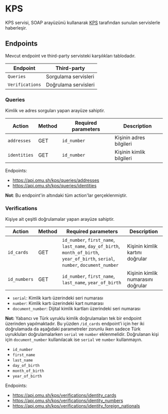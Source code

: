 KPS
===

KPS servisi, SOAP arayüzünü kullanarak [KPS](https://kimlikdogrulama.nvi.gov.tr) tarafından sunulan servislerle haberleşir.

Endpoints
---------

Mevcut endpoint ve third-party servisteki karşılıkları tablodadır.

|Endpoint       |Third-party|
|---------------|-----------|
|`Queries`      |Sorgulama servisleri
|`Verifications`|Doğrulama servisleri

### Queries

Kimlik ve adres sorguları yapan arayüze sahiptir.

|Action      |Method|Required parameters|Description|
|------------|------|-------------------|-----------|
|`addresses` |GET   |`id_number`        |Kişinin adres bilgileri
|`identities`|GET   |`id_number`        |Kişinin kimlik bilgileri

Endpoints:

- https://api.omu.sh/kps/queries/addresses
- https://api.omu.sh/kps/queries/identities

**Not**: Bu endpoint'in altındaki tüm action'lar gerçeklenmiştir.

### Verifications

Kişiye ait çeşitli doğrulamalar yapan arayüze sahiptir.

|Action      |Method|Required parameters|Description|
|------------|------|-------------------|-----------|
|`id_cards`  |GET   |`id_number`, `first_name`, `last_name`, `day_of_birth`, `month_of_birth`, `year_of_birth`, `serial`, `number`, `document_number`|Kişinin kimlik kartını doğrular
|`id_numbers`|GET   |`id_number`, `first_name`, `last_name`, `year_of_birth`                                                                         |Kişinin kimlik numarasını doğrular

- `serial`: Kimlik kartı üzerindeki seri numarası
- `number`: Kimlik kartı üzerindeki kart numarası
- `document_number`: Dijital kimlik kartları üzerindeki seri numarası

**Not:** Yabancı ve Türk uyruklu kimlik doğrulamaları tek bir endpoint üzerinden
yapılmaktadır. Bu yüzden `/id_cards` endpoint'i için her iki doğrulamada da
aşağıdaki parametreler zorunlu iken sadece Türk uyrukluları doğrulamalarken
`serial` ve `number` eklenmelidir. Doğrulanan kişi için `document_number`
kullanılacak ise `serial` ve `number` kullanmayın.

- `id_number`
- `first_name`
- `last_name`
- `day_of_birth`
- `month_of_birth`
- `year_of_birth`

Endpoints:

- https://api.omu.sh/kps/verifications/identity_cards
- https://api.omu.sh/kps/verifications/identity_numbers
- https://api.omu.sh/kps/verifications/identity_foreign_nationals
